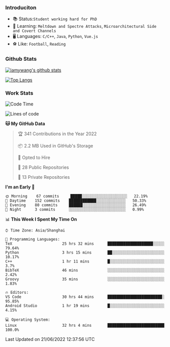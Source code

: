### Introduciton

- 📚 Status:`Student working hard for PhD`
- 🔎 Learning: `Meltdown and Spectre Attacks`, `Microarchitectural Side and Covert Channels`
- 🖥️ Languages: `C/C++`, `Java`, `Python`, `Vue.js`
- ⚽ Like: `Football`, `Reading`

### Github Stats

[![iamywang's github stats](https://github-readme-stats.vercel.app/api?username=iamywang&count_private=true&show_icons=true)]()

[![Top Langs](https://github-readme-stats.vercel.app/api/top-langs/?username=iamywang&layout=compact)]()

### Work Stats

<!--START_SECTION:waka-->
![Code Time](http://img.shields.io/badge/Code%20Time-428%20hrs%2039%20mins-blue)

![Lines of code](https://img.shields.io/badge/From%20Hello%20World%20I%27ve%20Written--40%20Thousand%20lines%20of%20code-blue)

**🐱 My GitHub Data** 

> 🏆 341 Contributions in the Year 2022
 > 
> 📦 2.2 MB Used in GitHub's Storage 
 > 
> 💼 Opted to Hire
 > 
> 📜 28 Public Repositories 
 > 
> 🔑 13 Private Repositories  
 > 
**I'm an Early 🐤** 

```text
🌞 Morning    67 commits     █████░░░░░░░░░░░░░░░░░░░░   22.19% 
🌆 Daytime    152 commits    ████████████░░░░░░░░░░░░░   50.33% 
🌃 Evening    80 commits     ██████░░░░░░░░░░░░░░░░░░░   26.49% 
🌙 Night      3 commits      ░░░░░░░░░░░░░░░░░░░░░░░░░   0.99%

```


📊 **This Week I Spent My Time On** 

```text
⌚︎ Time Zone: Asia/Shanghai

💬 Programming Languages: 
TeX                      25 hrs 32 mins      ████████████████████░░░░░   79.64% 
Python                   3 hrs 15 mins       ██░░░░░░░░░░░░░░░░░░░░░░░   10.17% 
C++                      1 hr 11 mins        █░░░░░░░░░░░░░░░░░░░░░░░░   3.7% 
BibTeX                   46 mins             ░░░░░░░░░░░░░░░░░░░░░░░░░   2.42% 
Groovy                   35 mins             ░░░░░░░░░░░░░░░░░░░░░░░░░   1.83%

🔥 Editors: 
VS Code                  30 hrs 44 mins      ████████████████████████░   95.85% 
Android Studio           1 hr 19 mins        █░░░░░░░░░░░░░░░░░░░░░░░░   4.15%

💻 Operating System: 
Linux                    32 hrs 4 mins       █████████████████████████   100.0%

```


 Last Updated on 21/06/2022 12:37:56 UTC
<!--END_SECTION:waka-->
